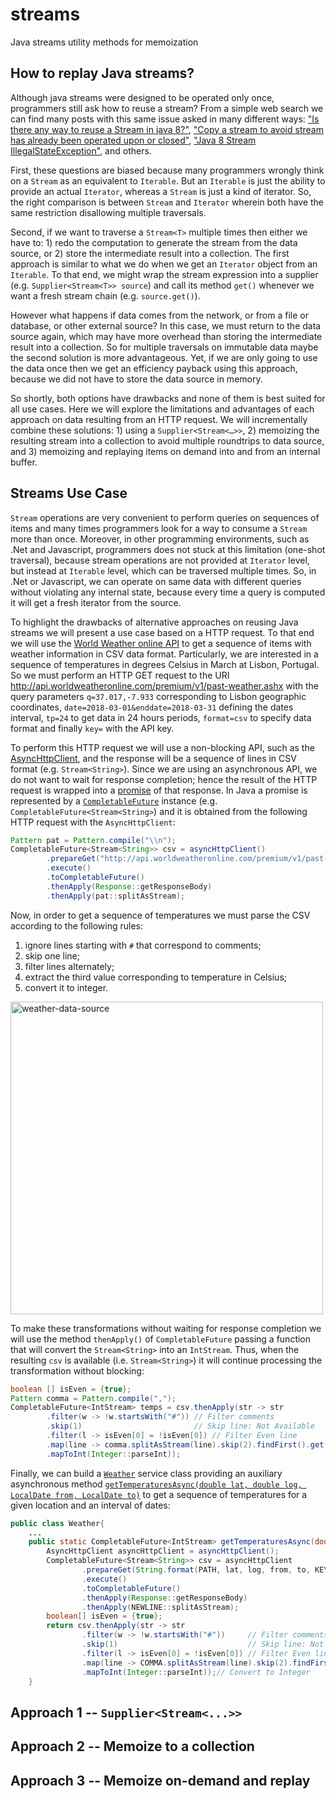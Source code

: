 # streams

Java streams utility methods for memoization

## How to replay Java streams?

Although java streams were designed to be operated 
only once, programmers still ask how to reuse a
stream? From a simple web search we can find many
posts with this same issue asked in many different
ways: ["Is there any way to reuse a Stream in java
8?"][1], ["Copy a stream to avoid stream has already
been operated upon or closed"][2], ["Java 8 Stream
IllegalStateException"][3], and others.

First, these questions are biased because many
programmers wrongly think on a `Stream` as an
equivalent to `Iterable`. But an `Iterable` is just
the ability to provide an actual `Iterator`, whereas
a `Stream` is just a kind of iterator. So, the right
comparison is between `Stream` and `Iterator` wherein
both have the same restriction disallowing multiple
traversals. 

Second, if we want to traverse a `Stream<T>` multiple
times then either we have to: 1) redo the computation
to generate the stream from the data source, or 2)
store the intermediate result into a collection. 
The first approach is similar to what we do when we
get an `Iterator` object from an `Iterable`. To that
end, we might wrap the stream expression into a supplier
(e.g. `Supplier<Stream<T>> source`) and call its method
`get()` whenever we want a fresh stream chain
(e.g. `source.get()`).

However what happens if data comes from the network, or
from a file or database, or other external source?
In this case, we must return to the data source again,
which may have more overhead than storing the intermediate
result into a collection. So for multiple traversals
on immutable data maybe the second solution is more
advantageous.
Yet, if we are only going to use the data once then we
get an efficiency payback using this approach, because
we did not have to store the data source in memory.

So shortly, both options have drawbacks and none of
them is best suited for all use cases. Here we will
explore the limitations and advantages of each approach
on data resulting from an HTTP request.
We will incrementally combine these solutions: 1) using
a `Supplier<Stream<…>>`, 2) memoizing the resulting stream
into a collection to avoid multiple roundtrips to data
source, and 3) memoizing and replaying items on demand
into and from an internal buffer.

## Streams Use Case

`Stream` operations are very convenient to perform
queries on sequences of items and many times programmers
look for a way to consume a `Stream` more than once.
Moreover, in other programming environments, such as .Net
and Javascript, programmers does not stuck at this limitation
(one-shot traversal), because stream operations are not
provided at `Iterator` level, but instead at `Iterable`
level, which can be traversed multiple times.
So, in .Net or Javascript, we can operate on same data
with different queries without violating any internal
state, because every time a query is computed it will
get a fresh iterator from the source.

To highlight the drawbacks of alternative approaches on
reusing Java streams we will present a use case based on
a HTTP request. 
To that end we will use the [World Weather online API][4]
to get a sequence of items with weather information in
CSV data format.
Particularly, we are interested in a sequence of
temperatures in degrees Celsius in March at Lisbon, Portugal.
So we must perform an HTTP GET request to the URI
http://api.worldweatheronline.com/premium/v1/past-weather.ashx
with the query parameters `q=37.017,-7.933` corresponding to
Lisbon geographic coordinates,
`date=2018-03-01&enddate=2018-03-31` defining the dates interval,
`tp=24` to get data in 24 hours periods, `format=csv` to specify
data format and finally `key=` with the API key. 

To perform this HTTP request we will use a non-blocking API,
such as the [AsyncHttpClient][5], and the response will be
a sequence of lines in CSV format (e.g. `Stream<String>`).
Since we are using an asynchronous API, we do not want to wait
for response completion; hence the result of the HTTP request
is wrapped into a [promise][6] of that response. 
In Java a promise is represented by a [`CompletableFuture`][7]
instance (e.g. `CompletableFuture<Stream<String>`) and it is
obtained from the following HTTP request with the `AsyncHttpClient`:

```java
Pattern pat = Pattern.compile("\\n");
CompletableFuture<Stream<String>> csv = asyncHttpClient()
        .prepareGet("http://api.worldweatheronline.com/premium/v1/past-weather.ashx?q=37.017,-7.933&date=2018-04-01&enddate=2018-04-30&tp=24&format=csv&key=54a4f43fc39c435fa2c143536183004")
        .execute()
        .toCompletableFuture()
        .thenApply(Response::getResponseBody)
        .thenApply(pat::splitAsStream);
```

Now, in order to get a sequence of temperatures we 
must parse the CSV according to the following rules:
1. ignore lines starting with `#` that correspond to
comments; 
2. skip one line;
3. filter lines alternately;
4. extract the third value corresponding to temperature
in Celsius;
5. convert it to integer.

<img alt="weather-data-source" src="https://user-images.githubusercontent.com/578217/39763003-ea99b4a2-52d3-11e8-86ed-a6ffae325cab.jpg" width="500">

To make these transformations without waiting for
response completion we will use the method `thenApply()`
of `CompletableFuture` passing a function that will
convert the `Stream<String>` into an `IntStream`.
Thus, when the resulting `csv` is available (i.e.
`Stream<String>`) it will continue processing the
transformation without blocking:

```java
boolean [] isEven = {true};
Pattern comma = Pattern.compile(",");
CompletableFuture<IntStream> temps = csv.thenApply(str -> str
        .filter(w -> !w.startsWith("#")) // Filter comments
        .skip(1)                         // Skip line: Not Available
        .filter(l -> isEven[0] = !isEven[0]) // Filter Even line
        .map(line -> comma.splitAsStream(line).skip(2).findFirst().get()) // Extract temperature in Celsius
        .mapToInt(Integer::parseInt));
```

Finally, we can build a [`Weather`][8] service class
providing an auxiliary asynchronous method
[`getTemperaturesAsync(double lat, double log,
LocalDate from, LocalDate to)`][9] to get a sequence
of temperatures for a given location and an
interval of dates:

```java
public class Weather{
    ...
    public static CompletableFuture<IntStream> getTemperaturesAsync(double lat, double log, LocalDate from, LocalDate to) {
        AsyncHttpClient asyncHttpClient = asyncHttpClient();
        CompletableFuture<Stream<String>> csv = asyncHttpClient
                .prepareGet(String.format(PATH, lat, log, from, to, KEY))
                .execute()
                .toCompletableFuture()
                .thenApply(Response::getResponseBody)
                .thenApply(NEWLINE::splitAsStream);
        boolean[] isEven = {true};
        return csv.thenApply(str -> str
                .filter(w -> !w.startsWith("#"))     // Filter comments
                .skip(1)                             // Skip line: Not Available
                .filter(l -> isEven[0] = !isEven[0]) // Filter Even line
                .map(line -> COMMA.splitAsStream(line).skip(2).findFirst().get()) // Extract temperature in Celsius
                .mapToInt(Integer::parseInt));// Convert to Integer
    }
```

## Approach 1 -- `Supplier<Stream<...>>`

## Approach 2 -- Memoize to a collection

## Approach 3 -- Memoize on-demand and replay 



  [1]: https://stackoverflow.com/questions/36255007/is-there-any-way-to-reuse-a-stream-in-java-8
  [2]: https://stackoverflow.com/questions/23860533/copy-a-stream-to-avoid-stream-has-already-been-operated-upon-or-closed
  [3]: https://stackoverflow.com/questions/22918207/java-8-stream-illegalstateexception
  [4]: https://developer.worldweatheronline.com/api/historical-weather-api.aspx
  [5]: https://github.com/AsyncHttpClient/async-http-client
  [6]: https://en.wikipedia.org/wiki/Futures_and_promises
  [7]: https://docs.oracle.com/javase/10/docs/api/java/util/concurrent/CompletableFuture.html
  [8]: https://github.com/CCISEL/streams/blob/master/src/test/java/org/streams/test/Weather.java
  [9]: https://github.com/CCISEL/streams/blob/master/src/test/java/org/streams/test/Weather.java#L47
  